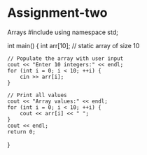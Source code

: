 # Assignment-two
Arrays
#include <iostream>
using namespace std;

int main() {
    int arr[10]; // static array of size 10

    // Populate the array with user input
    cout << "Enter 10 integers:" << endl;
    for (int i = 0; i < 10; ++i) {
        cin >> arr[i];
    }

    // Print all values
    cout << "Array values:" << endl;
    for (int i = 0; i < 10; ++i) {
        cout << arr[i] << " ";
    }
    cout << endl;
    return 0;
}

